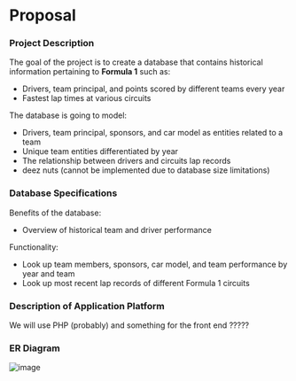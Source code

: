 # Proposal

### Project Description
The goal of the project is to create a database that contains historical information pertaining to **Formula 1** such as:
- Drivers, team principal, and points scored by different teams every year
- Fastest lap times at various circuits

The database is going to model:
- Drivers, team principal, sponsors, and car model as entities related to a team
- Unique team entities differentiated by year
- The relationship between drivers and circuits lap records
- deez nuts (cannot be implemented due to database size limitations)

### Database Specifications
Benefits of the database: 
- Overview of historical team and driver performance

Functionality: 
- Look up team members, sponsors, car model, and team performance by year and team
- Look up most recent lap records of different Formula 1 circuits

### Description of Application Platform
We will use PHP (probably) and something for the front end ?????

### ER Diagram

![image](https://media.github.students.cs.ubc.ca/user/20701/files/55e4a288-d061-42e6-805d-b376df2e9ccd)
